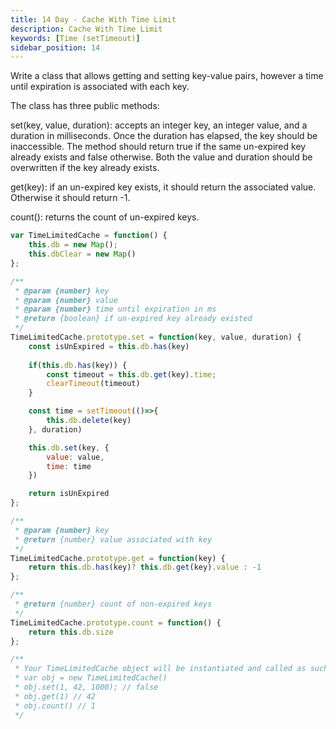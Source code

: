 ```yaml
---
title: 14 Day - Cache With Time Limit
description: Cache With Time Limit
keywords: [Time (setTimeout)]
sidebar_position: 14
---
```

Write a class that allows getting and setting key-value pairs, however a time until expiration is associated with each key.

The class has three public methods:

set(key, value, duration): accepts an integer key, an integer value, and a duration in milliseconds. Once the duration has elapsed, the key should be inaccessible. The method should return true if the same un-expired key already exists and false otherwise. Both the value and duration should be overwritten if the key already exists.

get(key): if an un-expired key exists, it should return the associated value. Otherwise it should return -1.

count(): returns the count of un-expired keys.

```js
var TimeLimitedCache = function() {
    this.db = new Map();  
    this.dbClear = new Map()
};

/** 
 * @param {number} key
 * @param {number} value
 * @param {number} time until expiration in ms
 * @return {boolean} if un-expired key already existed
 */ 
TimeLimitedCache.prototype.set = function(key, value, duration) {
    const isUnExpired = this.db.has(key)    
    
    if(this.db.has(key)) {
        const timeout = this.db.get(key).time;        
        clearTimeout(timeout)
    }

    const time = setTimeout(()=>{
        this.db.delete(key)
    }, duration)

    this.db.set(key, {
        value: value,
        time: time
    })

    return isUnExpired    
};

/** 
 * @param {number} key
 * @return {number} value associated with key
 */
TimeLimitedCache.prototype.get = function(key) {
    return this.db.has(key)? this.db.get(key).value : -1
};

/** 
 * @return {number} count of non-expired keys
 */
TimeLimitedCache.prototype.count = function() {
    return this.db.size
};

/**
 * Your TimeLimitedCache object will be instantiated and called as such:
 * var obj = new TimeLimitedCache()
 * obj.set(1, 42, 1000); // false
 * obj.get(1) // 42
 * obj.count() // 1
 */

```
